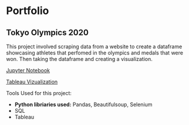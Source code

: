 # Portfolio

## Tokyo Olympics 2020

This project involved scraping data from a website to create a dataframe showcasing athletes that perfomed in the olympics and medals that were won. Then taking the dataframe and creating a visualization.

<a href="https://github.com/Daniel-Aguirre-11/Portfolio/blob/main/Scraping%20olympics%20data.ipynb">Jupyter Notebook</a>

<a href="https://public.tableau.com/views/TokyoOlympics2020_16320957724210/TokyoOlypmics?:language=en-US&:display_count=n&:origin=viz_share_link">Tableau Vizualization</a>

Tools Used for this project:
* **Python libriaries used:** Pandas, Beautifulsoup, Selenium
* SQL
* Tableau
